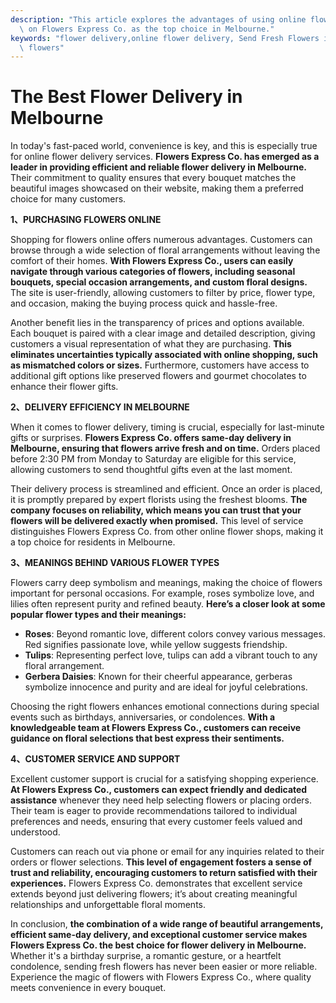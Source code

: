 ```yaml
---
description: "This article explores the advantages of using online flower delivery services, focusing\
  \ on Flowers Express Co. as the top choice in Melbourne."
keywords: "flower delivery,online flower delivery, Send Fresh Flowers in Melbourne,melbourne\
  \ flowers"
---
```

# The Best Flower Delivery in Melbourne

In today's fast-paced world, convenience is key, and this is especially true for online flower delivery services. **Flowers Express Co. has emerged as a leader in providing efficient and reliable flower delivery in Melbourne.** Their commitment to quality ensures that every bouquet matches the beautiful images showcased on their website, making them a preferred choice for many customers.

**1、PURCHASING FLOWERS ONLINE**

Shopping for flowers online offers numerous advantages. Customers can browse through a wide selection of floral arrangements without leaving the comfort of their homes. **With Flowers Express Co., users can easily navigate through various categories of flowers, including seasonal bouquets, special occasion arrangements, and custom floral designs.** The site is user-friendly, allowing customers to filter by price, flower type, and occasion, making the buying process quick and hassle-free.

Another benefit lies in the transparency of prices and options available. Each bouquet is paired with a clear image and detailed description, giving customers a visual representation of what they are purchasing. **This eliminates uncertainties typically associated with online shopping, such as mismatched colors or sizes.** Furthermore, customers have access to additional gift options like preserved flowers and gourmet chocolates to enhance their flower gifts.

**2、DELIVERY EFFICIENCY IN MELBOURNE**

When it comes to flower delivery, timing is crucial, especially for last-minute gifts or surprises. **Flowers Express Co. offers same-day delivery in Melbourne, ensuring that flowers arrive fresh and on time.** Orders placed before 2:30 PM from Monday to Saturday are eligible for this service, allowing customers to send thoughtful gifts even at the last moment.

Their delivery process is streamlined and efficient. Once an order is placed, it is promptly prepared by expert florists using the freshest blooms. **The company focuses on reliability, which means you can trust that your flowers will be delivered exactly when promised.** This level of service distinguishes Flowers Express Co. from other online flower shops, making it a top choice for residents in Melbourne.

**3、MEANINGS BEHIND VARIOUS FLOWER TYPES**

Flowers carry deep symbolism and meanings, making the choice of flowers important for personal occasions. For example, roses symbolize love, and lilies often represent purity and refined beauty. **Here’s a closer look at some popular flower types and their meanings:**

- **Roses**: Beyond romantic love, different colors convey various messages. Red signifies passionate love, while yellow suggests friendship.
- **Tulips**: Representing perfect love, tulips can add a vibrant touch to any floral arrangement.
- **Gerbera Daisies**: Known for their cheerful appearance, gerberas symbolize innocence and purity and are ideal for joyful celebrations.

Choosing the right flowers enhances emotional connections during special events such as birthdays, anniversaries, or condolences. **With a knowledgeable team at Flowers Express Co., customers can receive guidance on floral selections that best express their sentiments.**

**4、CUSTOMER SERVICE AND SUPPORT**

Excellent customer support is crucial for a satisfying shopping experience. **At Flowers Express Co., customers can expect friendly and dedicated assistance** whenever they need help selecting flowers or placing orders. Their team is eager to provide recommendations tailored to individual preferences and needs, ensuring that every customer feels valued and understood.

Customers can reach out via phone or email for any inquiries related to their orders or flower selections. **This level of engagement fosters a sense of trust and reliability, encouraging customers to return satisfied with their experiences.** Flowers Express Co. demonstrates that excellent service extends beyond just delivering flowers; it’s about creating meaningful relationships and unforgettable floral moments.

In conclusion, **the combination of a wide range of beautiful arrangements, efficient same-day delivery, and exceptional customer service makes Flowers Express Co. the best choice for flower delivery in Melbourne.** Whether it's a birthday surprise, a romantic gesture, or a heartfelt condolence, sending fresh flowers has never been easier or more reliable. Experience the magic of flowers with Flowers Express Co., where quality meets convenience in every bouquet.
